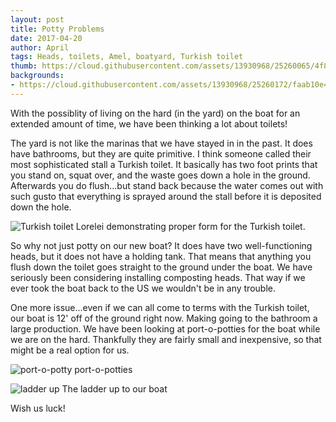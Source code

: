 ```yaml
---
layout: post
title: Potty Problems
date: 2017-04-20
author: April
tags: Heads, toilets, Amel, boatyard, Turkish toilet 
thumb: https://cloud.githubusercontent.com/assets/13930968/25260065/4f8d497a-260f-11e7-9751-b70a2a71c445.JPG
backgrounds:
- https://cloud.githubusercontent.com/assets/13930968/25260172/faab10e4-260f-11e7-99b6-728ef984ceeb.JPG
---
```


With the possiblity of living on the hard (in the yard) on the boat for an extended amount of time, we have been thinking a lot about toilets! 

The yard is not like the marinas that we have stayed in in the past. It does have bathrooms, but they are quite primitive. I think someone called their most sophisticated stall a Turkish toilet. It basically has two foot prints that you stand on, squat over, and the waste goes down a hole in the ground. Afterwards you do flush...but stand back because the water comes out with such gusto that everything is sprayed around the stall before it is deposited down the hole. 

![Turkish toilet](https://cloud.githubusercontent.com/assets/13930968/25260065/4f8d497a-260f-11e7-9751-b70a2a71c445.JPG)
Lorelei demonstrating proper form for the Turkish toilet. 

So why not just potty on our new boat? It does have two well-functioning heads, but it does not have a holding tank. That means that anything you flush down the toilet goes straight to the ground under the boat. We have seriously been considering installing composting heads. That way if we ever took the boat back to the US we wouldn't be in any trouble. 

One more issue...even if we can all come to terms with the Turkish toilet, our boat is 12' off of the ground right now. Making going to the bathroom a large production. We have been looking at port-o-potties for the boat while we are on the hard. Thankfully they are fairly small and inexpensive, so that might be a real option for us. 

![port-o-potty](https://cloud.githubusercontent.com/assets/13930968/25260004/12463090-260f-11e7-9fbb-fd69b5685885.JPG)
port-o-potties

![ladder up](https://cloud.githubusercontent.com/assets/13930968/25260172/faab10e4-260f-11e7-99b6-728ef984ceeb.JPG)
The ladder up to our boat

Wish us luck! 

